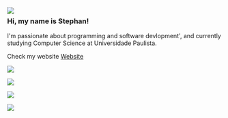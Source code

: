 <img align="left" src="https://media.giphy.com/media/2RiU1RUjyh4C4/giphy.gif" />

### Hi, my name is Stephan!

I'm passionate about programming and software devlopment', and currently studying Computer Science at Universidade Paulista.

Check my website [Website](https://www.facebook.com/stcharles02/)



[<img align="center" src="https://img.shields.io/badge/LinkedIn-0077B5?style=for-the-badge&logo=linkedin&logoColor=white" />](https://www.linkedin.com/in/stephan-charles/)

[<img align="center" src="https://img.shields.io/badge/Twitter-1DA1F2?style=for-the-badge&logo=twitter&logoColor=white" />](https://twitter.com/S_charles10)

[<img align="center" src="https://img.shields.io/badge/Instagram-E4405F?style=for-the-badge&logo=instagram&logoColor=white" />](https://www.instagram.com/ostcharless/)

[<img align="center" src="https://img.shields.io/badge/Facebook-1877F2?style=for-the-badge&logo=facebook&logoColor=white" />](https://www.facebook.com/stcharles02/)

